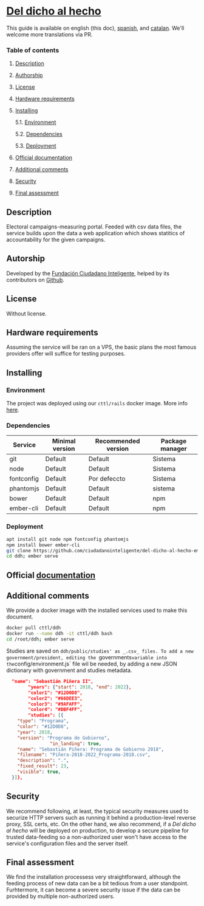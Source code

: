 # [Del dicho al hecho](https://github.com/ciudadanointeligente/del-dicho-al-hecho-ember) 

This guide is available on english (this doc), [spanish](../README.md), and [catalan](vlc.md). We'll welcome more translations via PR.

### Table of contents
1. [ Description ](#desc)
2. [ Authorship ](#authorship)
3. [ License ](#license)
4. [ Hardware requirements ](#reqs)
5. [ Installing ](#install)

	5.1. [ Environment ](#env) 
	
	5.2. [ Dependencies ](#deps)
	
	5.3. [ Deployment ](#deploy)


	
6. [ Official documentation ](#docs)
7. [ Additional comments ](#comms)
8. [ Security ](#sec)
9. [ Final assessment ](#val)

<a name="desc"></a>
## Description

Electoral campaigns-measuring portal. Feeded with csv data files, the service builds
upon the data a web application which shows statitics of accountability for the given
campaigns.


<a name="authorship"></a>
## Autorship

Developed by the [Fundación Ciudadano Inteligente](https://ciudadaniai.org/), helped by its contributors on [Github](https://github.com/ciudadanointeligente/del-dicho-al-hecho-ember).
<a name="license"></a>
## License

Without license.

<a name="reqs"></a>
## Hardware requirements

Assuming the service will be ran on a VPS, the basic plans the most famous providers offer will suffice for testing purposes.


<a name="install"></a>
## Installing

<a name="env"></a>
### Environment

The project was deployed using our `cttl/rails` docker image. More info [here](https://github.com/cttlrepository/cttl/meta).

<a name="deps"></a>
### Dependencies

|Service|Minimal version|Recommended version|Package manager|
|--------|--------------|-------------------|------------------|
|git|Default|Default|Sistema|
|node|Default|Default|Sistema|
|fontconfig|Default|Por defeccto|Sistema|
|phantomjs|Default|Default|sistema
|bower|Default|Default|npm|
|ember-cli|Default|Default|npm


<a name="deploy"></a>
### Deployment
```bash
apt install git node npm fontconfig phantomjs
npm install bower ember-cli
git clone https://github.com/ciudadanointeligente/del-dicho-al-hecho-ember ddh
cd ddh; ember serve
```

<a name="docs"></a>
## Official [documentation](https://github.com/ciudadanointeligente/del-dicho-al-hecho-ember)
<a name="comms"></a>


## Additional comments

We provide a docker image with the installed services used to make this document.


```bash
docker pull cttl/ddh
docker run --name ddh -it cttl/ddh bash
cd /root/ddh; ember serve
```

Studies are saved on `ddh/public/studies' as _.csv_ files. To add a new government/president,
editing the `governments` variable into the `config/environment.js` file wil be needed, by adding
a new JSON dictionary with government and studies metadata.


```json
  "name": "Sebastián Piñera II",
        "years": {"start": 2018, "end": 2022},
        "color1": "#12D0D8",
        "color2": "#66DEE3",
        "color3": "#9AFAFF",
        "color4": "#DBF4FF",
        "studies": [{
    "type": "Programa",
    "color": "#12D0D8",
    "year": 2018,
    "version": "Programa de Gobierno",
                "in_landing": true,
    "name": "Sebastián Piñera: Programa de Gobierno 2018",
    "filename": "Piñera-2018-2022_Programa-2018.csv",
    "description": ".",
    "fixed_result": 23,
    "visible": true,
  }]},

```

<a name="sec"></a>
## Security

We recommend following, at least, the typical security measures used to securize
HTTP servers such as running it behind a production-level reverse proxy, SSL certs, etc. On the other hand,
we also recommend, if a _Del dicho al hecho_ will be deployed on production, to develop
a secure pipeline for trusted data-feeding so a non-authorized user won't have access
to the service's configuration files and the server itself.

<a name="val"></a>
## Final assessment

We find the installation processess very straightforward, although the feeding process
of new data can be a bit tedious from a user standpoint. Furhtermore, it can become a severe
security issue if the data can be provided by multiple non-authorized users.
